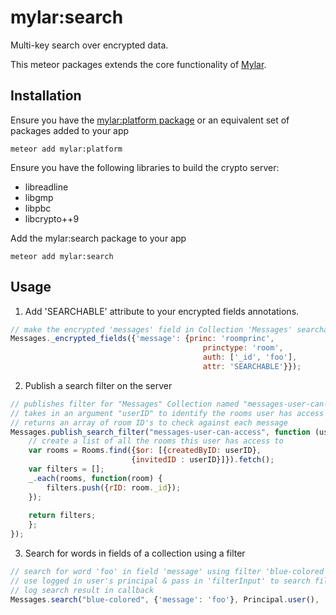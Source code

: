# mylar:search

Multi-key search over encrypted data.

This meteor packages extends the core functionality of [Mylar](https://github.com/gliesesoftware/mylar).

## Installation
Ensure you have the [mylar:platform package](https://github.com/gliesesoftware/mylar) or an equivalent set of packages added to your app

```console
meteor add mylar:platform
```

Ensure you have the following libraries to build the crypto server:<br>

- libreadline
- libgmp
- libpbc
- libcrypto++9

Add the mylar:search package to your app

```console
meteor add mylar:search
```
## Usage
1. Add 'SEARCHABLE' attribute to your encrypted fields annotations. <br>
```javascript
// make the encrypted 'messages' field in Collection 'Messages' searchable
Messages._encrypted_fields({'message': {princ: 'roomprinc', 
                                           princtype: 'room', 
                                           auth: ['_id', 'foo'],
                                           attr: 'SEARCHABLE'}});
```
2. Publish a search filter on the server
```javascript
// publishes filter for "Messages" Collection named "messages-user-can-access"
// takes in an argument "userID" to identify the rooms user has access to
// returns an array of room ID's to check against each message
Messages.publish_search_filter("messages-user-can-access", function (userID) {
	// create a list of all the rooms this user has access to
	var rooms = Rooms.find({$or: [{createdByID: userID},
				           {invitedID : userID}]}).fetch();
	var filters = [];
	_.each(rooms, function(room) {
	    filters.push({rID: room._id});
	});
	
	return filters;
    };
});
```
3. Search for words in fields of a collection using a filter
```javascript
// search for word 'foo' in field 'message' using filter 'blue-colored'
// use logged in user's principal & pass in 'filterInput' to search filter
// log search result in callback
Messages.search("blue-colored", {'message': 'foo'}, Principal.user(), 'filterInput', function (result) {console.log("Search result: " + result);});
```